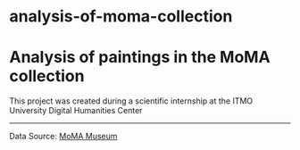 # analysis-of-moma-collection
Analysis of paintings in the MoMA collection
=====================
This project was created during a scientific internship at the ITMO University Digital Humanities Center
***
Data Source: [MoMA Museum](https://www.kaggle.com/momanyc/museum-collection)
